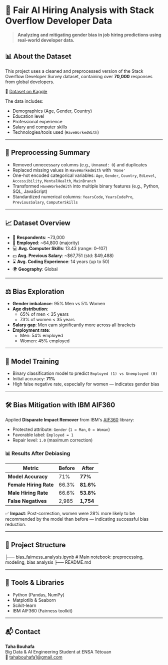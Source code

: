 # 🧠 Fair AI Hiring Analysis with Stack Overflow Developer Data

> **Analyzing and mitigating gender bias in job hiring predictions using real-world developer data.**

## 📊 About the Dataset

This project uses a cleaned and preprocessed version of the Stack Overflow Developer Survey dataset, containing over **70,000** responses from global developers.

📁 [Dataset on Kaggle](https://www.kaggle.com/datasets/nikailani/70k-job-applicants-data-processed)

The data includes:
- Demographics (Age, Gender, Country)
- Education level
- Professional experience
- Salary and computer skills
- Technologies/tools used (`HaveWorkedWith`)

---

## 🧹 Preprocessing Summary

- Removed unnecessary columns (e.g., `Unnamed: 0`) and duplicates
- Replaced missing values in `HaveWorkedWith` with `'None'`
- One-hot encoded categorical variables: `Age`, `Gender`, `Country`, `EdLevel`, `Accessibility`, `MentalHealth`, `MainBranch`
- Transformed `HaveWorkedWith` into multiple binary features (e.g., Python, SQL, JavaScript)
- Standardized numerical columns: `YearsCode`, `YearsCodePro`, `PreviousSalary`, `ComputerSkills`

---

## 📈 Dataset Overview

- 👥 **Respondents**: ~73,000
- 💼 **Employed**: ~64,800 (majority)
- 💻 **Avg. Computer Skills**: 13.43 (range: 0–107)
- 💵 **Avg. Previous Salary**: ~$67,751 (std: $49,488)
- ⌛ **Avg. Coding Experience**: 14 years (up to 50)
- 🌍 **Geography**: Global

---

## ⚖️ Bias Exploration

- **Gender imbalance**: 95% Men vs 5% Women
- **Age distribution**:
  - 65% of men < 35 years
  - 73% of women < 35 years
- **Salary gap**: Men earn significantly more across all brackets
- **Employment rate**:
  - Men: 54% employed
  - Women: 45% employed

---

## 🤖 Model Training

- Binary classification model to predict `Employed (1) vs Unemployed (0)`
- Initial accuracy: **71%**
- High false negative rate, especially for women — indicates gender bias

---

## 🛠 Bias Mitigation with IBM AIF360

Applied **Disparate Impact Remover** from IBM's [AIF360](https://aif360.mybluemix.net/) library:

- Protected attribute: `Gender` (`1 = Man`, `0 = Woman`)
- Favorable label: `Employed = 1`
- Repair level: `1.0` (maximum correction)

### 📊 Results After Debiasing

| Metric                        | Before      | After       |
|------------------------------|-------------|-------------|
| **Model Accuracy**           | 71%         | **77%**     |
| **Female Hiring Rate**       | 66.3%       | **81.6%**   |
| **Male Hiring Rate**         | 66.6%       | **53.8%**   |
| **False Negatives**          | 2,985       | **1,754**   |

✅ **Impact**: Post-correction, women were 28% more likely to be recommended by the model than before — indicating successful bias reduction.

---

## 📁 Project Structure

├── bias_fairness_analysis.ipynb # Main notebook: preprocessing, modeling, bias analysis
├── README.md


---

## 🧰 Tools & Libraries

- Python (Pandas, NumPy)
- Matplotlib & Seaborn
- Scikit-learn
- IBM AIF360 (Fairness toolkit)

---

## 📬 Contact

**Taha Bouhafa**  
Big Data & AI Engineering Student at ENSA Tétouan  
📧 [tahabouhafa1@gmail.com](mailto:tahabouhafa1@gmail.com)  

